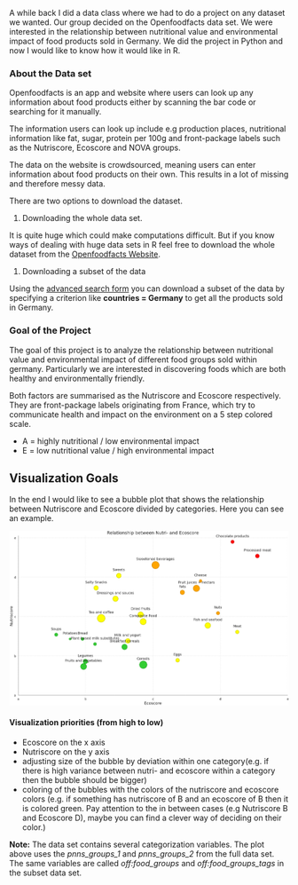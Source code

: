 A while back I did a data class where we had to do a project on any
dataset we wanted. Our group decided on the Openfoodfacts data set. We
were interested in the relationship between nutritional value and
environmental impact of food products sold in Germany. We did the
project in Python and now I would like to know how it would like in R.

### About the Data set

Openfoodfacts is an app and website where users can look up any
information about food products either by scanning the bar code or
searching for it manually.

The information users can look up include e.g production places,
nutritional information like fat, sugar, protein per 100g and
front-package labels such as the Nutriscore, Ecoscore and NOVA groups.

The data on the website is crowdsourced, meaning users can enter
information about food products on their own. This results in a lot of
missing and therefore messy data.

There are two options to download the dataset.

1.  Downloading the whole data set.

It is quite huge which could make computations difficult. But if you
know ways of dealing with huge data sets in R feel free to download the
whole dataset from the [Openfoodfacts
Website](https://world.openfoodfacts.org/data).

1.  Downloading a subset of the data

Using the [advanced search
form](https://world.openfoodfacts.org/cgi/search.pl) you can download a
subset of the data by specifying a criterion like **countries =
Germany** to get all the products sold in Germany.

### Goal of the Project

The goal of this project is to analyze the relationship between
nutritional value and environmental impact of different food groups sold
within germany. Particularly we are interested in discovering foods
which are both healthy and environmentally friendly.

Both factors are summarised as the Nutriscore and Ecoscore respectively.
They are front-package labels originating from France, which try to
communicate health and impact on the environment on a 5 step colored
scale.

-   A = highly nutritional / low environmental impact
-   E = low nutritional value / high environmental impact

## Visualization Goals

In the end I would like to see a bubble plot that shows the relationship
between Nutriscore and Ecoscore divided by categories. Here you can see
an example.

![](bubble_plot.png)

#### Visualization priorities (from high to low)

-   Ecoscore on the x axis
-   Nutriscore on the y axis
-   adjusting size of the bubble by deviation within one
    category(e.g. if there is high variance between nutri- and ecoscore
    within a category then the bubble should be bigger)
-   coloring of the bubbles with the colors of the nutriscore and
    ecoscore colors (e.g. if something has nutriscore of B and an
    ecoscore of B then it is colored green. Pay attention to the in
    between cases (e.g Nutriscore B and Ecoscore D), maybe you can find
    a clever way of deciding on their color.)

**Note:** The data set contains several categorization variables. The
plot above uses the *pnns\_groups\_1* and *pnns\_groups\_2* from the
full data set. The same variables are called *off:food\_groups* and
*off:food\_groups\_tags* in the subset data set.
